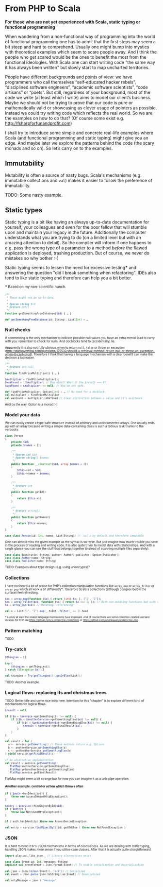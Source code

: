 # From PHP to Scala

**For those who are not yet experienced with Scala, static typing or functional programming**

When wandering from a non-functional way of programming into the world of functional programming one has to admit that the first steps may seem a bit steep and hard to comprehend. Usually one might bump into mystics with theoretical examples which seem to scare people away. And I think the people who get scared would be the ones to benefit the most from the functional ideologies. With Scala one can start writing code "the same way it has always been written" but slowly start to map uncharted territories.

People have different backgrounds and points of view: we have programmers who call themselves “self-educated hacker rebels”, “disciplined software engineers”, “academic software scientists”, “code artisans” or “poets”. But still, regardless of your background, most of the code we write (at least which I write) aims to model our client’s business. Maybe we should not be trying to prove that our code is pure or mathematically valid or showcasing as clever usage of pointers as possible. Instead we could try writing code which reflects the real world. So we are the examples on how to do that? (Of course some exist e.g. http://fsharpforfunandprofit.com)

I shall try to introduce some simple and concrete real-life examples where Scala (and functional programming and static typing) might give you an edge. And maybe later we explore the patterns behind the code (the scary monads and so on). So let’s carry on to the examples.

## Immutability

Mutability is often a source of nasty bugs. Scala's mechanisms (e.g. immutable collections and `val`) makes it easier to follow the preference of immutability.

TODO: Some nasty example.

## Static types

Static typing is a bit like having an always up-to-date documentation for yourself, your colleagues and even for the poor fellow that will stumble upon and maintain your legacy in the future. Additionally the computer understands what you are trying to do (on a limited level but with an amazing attention to detail). So the compiler will inform if one happens to e.g. pass the wrong type of a parameter to a method *before* the flawed application is deployed, trashing production. But of course, we never do mistakes so why bother :-)

Static typing seems to lessen the need for excessive testing<b>*</b> and answering the question "did I break something when refactoring". IDEs also tend to like static typing and therefore can help you a bit better.

<small><b>*</b> Based on my non-scientific hunch.<small>

```php
/**
 * These might not be up-to-date.
 *
 * @param string $id
 * @return int[]
 */
function getSomethingFromDatabase($id) { … }
```

```scala
def getSomethingFromDatabase(id: String): List[Int] = …
```

## Null checks

If commenting is the only mechanism to indicate possible null values you have an extra mental load to carry with you: remember to check for nulls. And docblocks tend to (accidentally) lie.

Apparently it is also not fully obvious when to return `null`, `false` or throw an exception (http://stackoverflow.com/questions/175532/should-a-retrieval-method-return-null-or-throw-an-exception-when-it-cant-prod). Therefore I think that having a language mechanism with a clear benefit can make the decision a tad easier.

```php
/**
 * @return int|null
 */
function findPriceMultiplier() { … }

$multiplier = findPriceMultiplier();
$wasFound = !!$multiplier; // Bug alert! What if the $result === 0?
$wasFound = $multiplier !== null; // Now we are safe.
```

``` scala
def findPriceMultiplier: Option[Int] = … // No need for a docblock.
val multiplier = findPriceMultiplier
val wasFound = multiplier.isDefined // Clear distinction between a value and it’s existence.
```

And by the way, Option is a monad :-)

## Model your data

We can easily create a type-safe structure instead of arbitrary and undocumented arrays. One usually ends up with an array because writing a simple data-containing class is such a tedious task thanks to the verbosity.

```php
class Person
{
    private $id;
    private $names = [];
    
    /**
     * @param int $id
     * @param string[] $names
     */
    public function __construct($id, array $names = [])
    {
        $this->id = $id;
        $this->names = $names;
    }

    /**
     * @return int
     */
    public function getId()
    {
        return $this->id;
    }

    /**
     * @return string[]
     */
    public function getNames()
    {
        return $this->names;
    }
}
```

```scala
case class Person(id: Int, names: List[String]) // `val`s by default and therefore immutable
```

One can almost miss the given example as the syntax is so terse. But just imagine how much trouble you save in the process of reading and writing code. It is also quite trivial to model data with relationships. And with a single glance you can see the stuff that belongs together (instead of scanning multiple files separately).

```scala
case class Book(title: String, author: Author, publisher: Option[Publisher])
case class Author(name: String)
case class Publisher(name: String)
```

TODO: Examples about type design (e.g. using union types)?

## Collections

I have not heard a lot of praise for PHP's collection manipulation functions like `array_map` or `array_filter` or `array_pop` which all work a bit differently<b>*</b>. Therefore Scala's collections (although complex below the surface) feel refreshing.

```php
$xs = array_map(function ($x) { return (int) $x; }, ['1', '2']);
$xs = array_filter($xs, function ($x) { return $x === 1; }); // Both non-mutating functions but with varying parameter order
$x = array_pop($xs); // Mutating, referencing
```

```scala
val x = List("1", "2").map(_.toInt).filter(_ == 1).head
```

<small><b>*</b>  Luckily at least the related language mechanisms have improved. And of course there are some collection-related userland libraries for PHP like https://github.com/xi-project/xi-collections or https://github.com/Anahkiasen/underscore-php</small>

## Pattern matching

TODO

## Try-catch

```php
$thingies = [];

try {
    $thingies = getThingies();
} catch (\Exception $e) {}
```

```scala
val thingies = Try(getThingies()).getOrElse(List())
```

TODO: Another example.

## Logical flows: replacing ifs and christmas trees

TODO: Better title and some nice intro here. Intention for this "chapter" is to explore different kind of mechanisms for logical flows.

```php
$result = null;

if (($a = $service->getSomething()) !== null) {
    if (($b = $anotherService->getSomethingElse($a)) !== null) {
        if (($c = $yetAnotherService->getSomethingElse($b)) !== null) {
            $result = $service->getFinalResult($c);
        }
    }
}
```

```scala
val result = for {
  a <- service.getSomething() // These methods return e.g. Options
  b <- anotherService.getSomethingElse(a)
  c <- yetAnotherService.getSomethingElse(b)
} yield service.getFinalResult(c)

// An alternative implementation.
val result = service.getSomething()
  .flatMap(anotherService.getSomethingElse)
  .flatMap(yetAnotherService.getSomethingElse)
  .flatMap(service.getFinalResult)
```

FlatMap might seem a bit strange but for now you can imagine it as a unix pipe operation.

#### Another example: controller action which throws often

```php
if (!$auth->hasIdentity()) {
    throw new AccessDeniedHttpException();
}

$entry = $service->findObjectById($id);
if (!$entry) {
    throw new NotFoundHttpException();
}
```

```scala
if (!auth.hasIdentity) throw new AccessDeniedException

val entry = service.findObjectById(id).getOrElse { throw new NotFoundException }
```

## JSON

It is hard to beat PHP's JSON mechanisms in terms of conciseness. As we are dealing with static typing, handling JSON makes more sense if you utilise case classes. After that it is actually quite straightforward.

```scala
import play.api.libs.json._ // Library alternatives exist

case class Event(id: Int, message: String)
implicit val eventFormat = Json.format[Event] // To enable serialization and deserialization

val json = Json.toJson(Event(1, "ack")) // Serialized
val event = Json.parse(json.toString).as[Event] // Deserialized

val onlyMessage = json \ "message"
```
